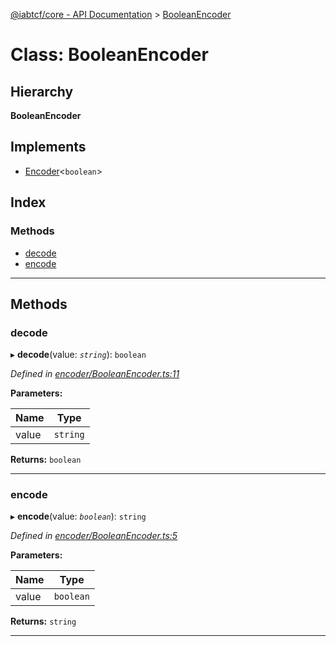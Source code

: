 [@iabtcf/core - API Documentation](../README.md) > [BooleanEncoder](../classes/booleanencoder.md)

# Class: BooleanEncoder

## Hierarchy

**BooleanEncoder**

## Implements

* [Encoder](../interfaces/encoder.md)<`boolean`>

## Index

### Methods

* [decode](booleanencoder.md#decode)
* [encode](booleanencoder.md#encode)

---

## Methods

<a id="decode"></a>

###  decode

▸ **decode**(value: *`string`*): `boolean`

*Defined in [encoder/BooleanEncoder.ts:11](https://github.com/chrispaterson/iabtcf-es/blob/bc68839/modules/core/src/encoder/BooleanEncoder.ts#L11)*

**Parameters:**

| Name | Type |
| ------ | ------ |
| value | `string` |

**Returns:** `boolean`

___
<a id="encode"></a>

###  encode

▸ **encode**(value: *`boolean`*): `string`

*Defined in [encoder/BooleanEncoder.ts:5](https://github.com/chrispaterson/iabtcf-es/blob/bc68839/modules/core/src/encoder/BooleanEncoder.ts#L5)*

**Parameters:**

| Name | Type |
| ------ | ------ |
| value | `boolean` |

**Returns:** `string`

___

